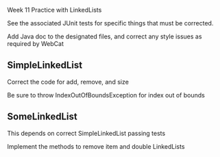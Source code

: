 Week 11 Practice with LinkedLists

See the associated JUnit tests for specific things that must be corrected.

Add Java doc to the designated files, and correct any style issues as required by WebCat

## SimpleLinkedList

Correct the code for add, remove, and size

Be sure to throw IndexOutOfBoundsException for index out of bounds

## SomeLinkedList

This depends on correct SimpleLinkedList passing tests

Implement the methods to remove item and double LinkedLists
